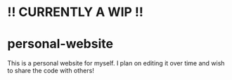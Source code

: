 # !! CURRENTLY A WIP !!
# personal-website
This is a personal website for myself. I plan on editing it over time and wish to share the code with others!
